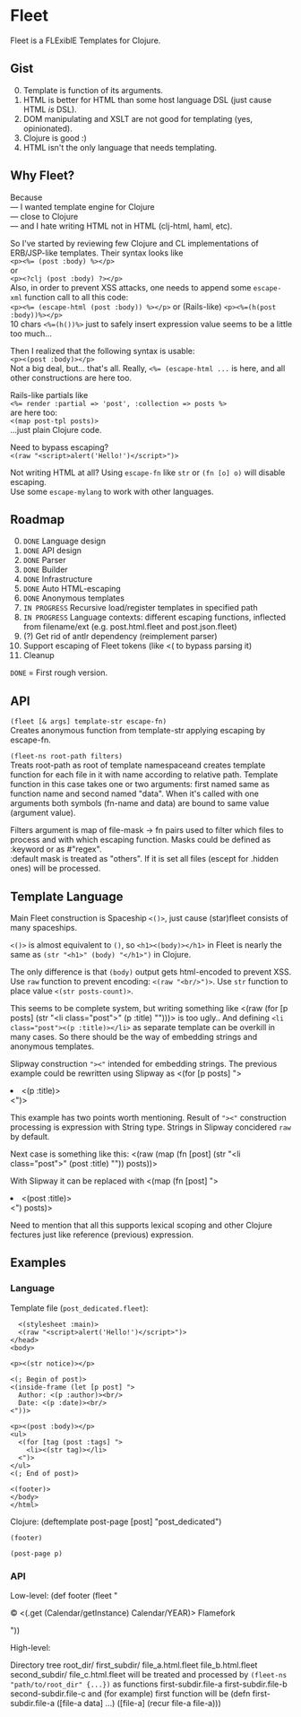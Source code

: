 # Fleet

Fleet is a FLExiblE Templates for Clojure.

## Gist

0. Template is function of its arguments.
0. HTML is better for HTML than some host language DSL (just cause HTML *is* DSL).
0. DOM manipulating and XSLT are not good for templating (yes, opinionated).
0. Clojure is good :)
0. HTML isn't the only language that needs templating.

## Why Fleet?

Because  
— I wanted template engine for Clojure  
— close to Clojure  
— and I hate writing HTML not in HTML (clj-html, haml, etc).

So I've started by reviewing few Clojure and CL implementations of ERB/JSP-like templates. Their syntax looks like  
`<p><%= (post :body) %></p>`  
or  
`<p><?clj (post :body) ?></p>`  
Also, in order to prevent XSS attacks, one needs to append some `escape-xml` function call to all this code:  
`<p><%= (escape-html (post :body)) %></p>` or (Rails-like) `<p><%=(h(post :body))%></p>`  
10 chars `<%=(h())%>` just to safely insert expression value seems to be a little too much...

Then I realized that the following syntax is usable:  
`<p><(post :body)></p>`  
Not a big deal, but... that's all. Really, `<%= (escape-html ...` is here, and all other constructions
are here too.

Rails-like partials like  
`<%= render :partial => 'post', :collection => posts %>`  
are here too:  
`<(map post-tpl posts)>`  
...just plain Clojure code.

Need to bypass escaping?  
`<(raw "<script>alert('Hello!')</script>")>`

Not writing HTML at all? Using `escape-fn` like `str` or `(fn [o] o)` will disable escaping.  
Use some `escape-mylang` to work with other languages.

## Roadmap

0. `DONE` Language design
0. `DONE` API design
0. `DONE` Parser
0. `DONE` Builder
0. `DONE` Infrastructure
0. `DONE` Auto HTML-escaping
0. `DONE` Anonymous templates
0. `IN PROGRESS` Recursive load/register templates in specified path
0. `IN PROGRESS` Language contexts: different escaping functions, inflected from filename/ext (e.g. post.html.fleet and post.json.fleet)
0. (?) Get rid of antlr dependency (reimplement parser)
0. Support escaping of Fleet tokens (like \<( to bypass parsing it)
0. Cleanup

`DONE` = First rough version.

## API

`(fleet [& args] template-str escape-fn)`  
Creates anonymous function from template-str applying escaping by escape-fn.

`(fleet-ns root-path filters)`  
Treats root-path as root of template namespaceand creates template function for each file in it with name according to relative path.
Template function in this case takes one or two arguments: first named same as function name and second named "data".
When it's called with one arguments both symbols (fn-name and data) are bound to same value (argument value).

Filters argument is map of file-mask -> fn pairs used to filter which files to process and with which escaping function.
Masks could be defined as :keyword or as #"regex".  
:default mask is treated as "others". If it is set all files (escept for .hidden ones) will be processed. 

## Template Language

Main Fleet construction is Spaceship `<()>`, just cause (star)fleet consists of many spaceships.

`<()>` is almost equivalent to `()`, so
`<h1><(body)></h1>` in Fleet is nearly the same as `(str "<h1>" (body) "</h1>")` in Clojure.

The only difference is that `(body)` output gets html-encoded to prevent XSS.
Use `raw` function to prevent encoding: `<(raw "<br/>")>`.
Use `str` function to place value `<(str posts-count)>`.

This seems to be complete system, but writing something like
    <(raw (for [p posts]
      (str "<li class=\"post\">" (p :title) "</li>")))>
is too ugly.. And defining `<li class="post"><(p :title)></li>` as separate template
can be overkill in many cases. So there should be the way of embedding strings and anonymous templates.

Slipway construction `"><"` intended for embedding strings.
The previous example could be rewritten using Slipway as
    <(for [p posts] ">
      <li class="post"><(p :title)></li>
    <")>

This example has two points worth mentioning.
Result of `"><"` construction processing is expression with String type.
Strings in Slipway concidered `raw` by default.

Next case is something like this:
    <(raw (map (fn [post]
      (str "<li class=\"post\">" (post :title) "</li>")) posts))>

With Slipway it can be replaced with
    <(map (fn [post] ">
      <li class="post"><(post :title)></li>
    <") posts)>

Need to mention that all this supports lexical scoping and other Clojure fectures just like reference (previous) expression.

## Examples

### Language

Template file (`post_dedicated.fleet`):
    <head>
      <title><(post :title)></title>

      <(stylesheet :main)>
      <(raw "<script>alert('Hello!')</script>")>
    </head>
    <body>
    
    <p><(str notice)></p>
    
    <(; Begin of post)>
    <(inside-frame (let [p post] ">
      Author: <(p :author)><br/>
      Date: <(p :date)><br/>
    <"))>

    <p><(post :body)></p>
    <ul>
      <(for [tag (post :tags] ">
        <li><(str tag)></li>
      <")>
    </ul>
    <(; End of post)>

    <(footer)>
    </body>
    </html>

Clojure:
    (deftemplate post-page [post] "post_dedicated")
    
    (footer)

    (post-page p)

### API

Low-level:
    (def footer (fleet "<p>&copy; <(.get (Calendar/getInstance) Calendar/YEAR)> Flamefork</p>"))

High-level:

Directory tree
    root_dir/
      first_subdir/
        file_a.html.fleet
        file_b.html.fleet
      second_subdir/
        file_c.html.fleet
will be treated and processed by `(fleet-ns "path/to/root_dir" {...})` as functions
    first-subdir.file-a
    first-subdir.file-b
    second-subdir.file-c
and (for example) first function will be
    (defn first-subdir.file-a
      ([file-a data] ...)
      ([file-a] (recur file-a file-a)))
